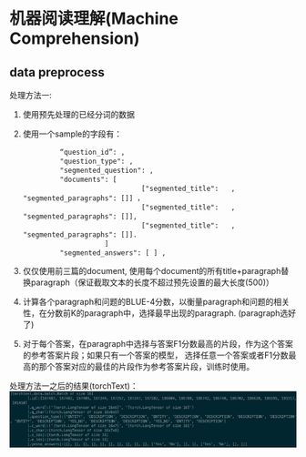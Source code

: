 # 机器阅读理解(Machine Comprehension)






## data preprocess
处理方法一:
1. 使用预先处理的已经分词的数据
2. 使用一个sample的字段有：

                “question_id”: ,
                "question_type": ,
                "segmented_question": ,
                "documents": [
                                    ["segmented_title":   ,  "segmented_paragraphs": []] ，
                                    ["segmented_title":   ,  "segmented_paragraphs": []],
                                    ["segmented_title":   ,  "segmented_paragraphs": []].
                           ]
                "segmented_answers": [ ] ,
 3. 仅仅使用前三篇的document, 使用每个document的所有title+paragraph替换paragraph（保证截取文本的长度不超过预先设置的最大长度(500)）
 4. 计算各个paragraph和问题的BLUE-4分数，以衡量paragraph和问题的相关性，在分数前K的paragraph中，选择最早出现的paragraph.
  (paragraph选好了)
5. 对于每个答案，在paragraph中选择与答案F1分数最高的片段，作为这个答案的参考答案片段；如果只有一个答案的模型，
选择任意一个答案或者F1分数最高的那个答案对应的最佳的片段作为参考答案片段，训练时使用。

处理方法一之后的结果(torchText)：
![torchText迭代数据格式](files/dureader_1.png)







